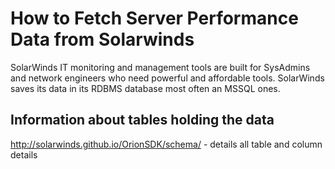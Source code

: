 # How to Fetch Server Performance Data from Solarwinds

SolarWinds IT monitoring and management tools are built for SysAdmins and network engineers who need powerful and affordable tools.
SolarWinds saves its data in its RDBMS database most often an MSSQL ones.

## Information about tables holding the data
http://solarwinds.github.io/OrionSDK/schema/ - details all table and column details


